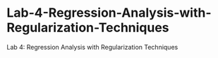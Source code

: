 # Lab-4-Regression-Analysis-with-Regularization-Techniques
Lab 4: Regression Analysis with Regularization Techniques
